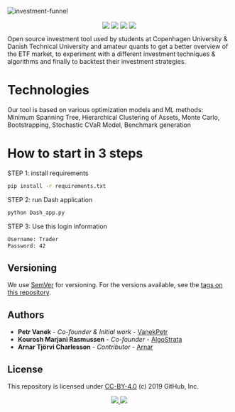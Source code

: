 ![investment-funnel](https://socialify.git.ci/VanekPetr/investment-funnel/image?font=Inter&issues=1&language=1&owner=1&stargazers=1&theme=Dark) 
<p align="center">
<img src="https://img.shields.io/badge/python%20-%2314354C.svg?&style=for-the-badge&logo=python&logoColor=white" align="center">
<img src="https://img.shields.io/badge/SciPy-%230C55A5.svg?style=for-the-badge&logo=scipy&logoColor=%white" align="center">
<img src="https://img.shields.io/badge/Plotly-%233F4F75.svg?style=for-the-badge&logo=plotly&logoColor=white "align="center">
<img src="https://img.shields.io/badge/markdown-%23000000.svg?style=for-the-badge&logo=markdown&logoColor "align="center">
</p>

Open source investment tool used by students at Copenhagen University & Danish Technical University and 
amateur quants to get a better overview of the ETF market, to experiment with a different investment techniques & algorithms
and finally to backtest their investment strategies.<br/>

# Technologies
Our tool is based on various optimization models and ML methods:<br/>
Minimum Spanning Tree, Hierarchical Clustering of Assets, Monte Carlo, Bootstrapping, Stochastic CVaR Model, Benchmark generation

# How to start in 3 steps
STEP 1: install requirements
``` bash
pip install -r requirements.txt
```
STEP 2: run Dash application
``` bash
python Dash_app.py 
```
STEP 3: Use this login information
``` bash
Username: Trader
Password: 42
```


## Versioning

We use [SemVer](http://semver.org/) for versioning. For the versions available, see the [tags on this repository](https://github.com/VanekPetr/investment-funnel/tags). 

## Authors

* **Petr Vanek** - *Co-founder & Initial work* - [VanekPetr](https://github.com/VanekPetr)
* **Kourosh Marjani Rasmussen** - *Co-founder* - [AlgoStrata](https://algostrata.com)
* **Arnar Tjörvi Charlesson** - *Contributor* - [Arnar](https://github.com/arnarc)
## License

This repository is licensed under [CC-BY-4.0](LICENSE) (c) 2019 GitHub, Inc.

<div align='center'>
<a href='https://github.com/vanekpetr/investment-funnel/releases'>
<img src='https://img.shields.io/github/v/release/vanekpetr/investment-funnel?color=%23FDD835&label=version&style=for-the-badge'>
</a>
<a href='https://github.com/vanekpetr/investment-funnel/blob/main/LICENSE'>
<img src='https://img.shields.io/github/license/vanekpetr/investment-funnel?style=for-the-badge'>
</a>
</div>

